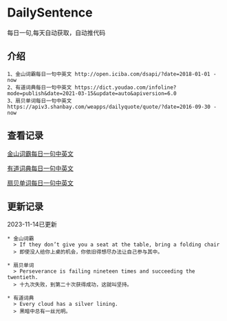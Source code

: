 # DailySentence

每日一句,每天自动获取，自动推代码

## 介绍

```
1、金山词霸每日一句中英文 http://open.iciba.com/dsapi/?date=2018-01-01 - now
2、有道词典每日一句中英文 https://dict.youdao.com/infoline?mode=publish&date=2021-03-15&update=auto&apiversion=6.0
3、扇贝单词每日一句中英文 https://apiv3.shanbay.com/weapps/dailyquote/quote/?date=2016-09-30 - now
```

## 查看记录

[金山词霸每日一句中英文](./data/iciba/)

[有道词典每日一句中英文](./data/youdao/)

[扇贝单词每日一句中英文](./data/shanbay/)

## 更新记录
2023-11-14已更新 
```
* 金山词霸
  > If they don’t give you a seat at the table, bring a folding chair
  > 即使没人给你上桌的机会，你依旧得想尽办法让自己参与其中。

* 扇贝单词
  > Perseverance is failing nineteen times and succeeding the twentieth.
  > 十九次失败，到第二十次获得成功，这就叫坚持。

* 有道词典
  > Every cloud has a silver lining.
  > 黑暗中总有一丝光明。

```
